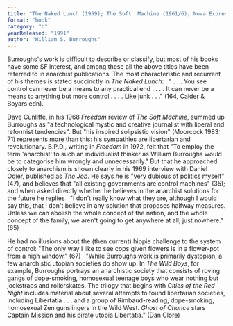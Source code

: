 ```yaml
---
title: "The Naked Lunch (1959); The Soft  Machine (1961/6); Nova Express (1966); The Ticket That Exploded  (1968); The Wild Boys (1969), Exterminator! (1974); Cities of the Red Night (1981),  Ghost of Chance (1991)"
format: "book"
category: "b"
yearReleased: "1991"
author: "William S. Burroughs"
---
```

Burroughs's work is difficult to describe or classify, but  most of his books have some SF interest, and among these all the above titles  have been referred to in anarchist publications. The most characteristic and  recurrent of his themes is stated succinctly in <em>The Naked Lunch</em>:
 
" . . . You see control can never be a means to any  practical end . . . . It can never be a means to anything but more control . . .  . Like junk . . ." (164, Calder & Boyars edn).

Dave Cunliffe, in his 1968 <em>Freedom</em> review of <em>The  Soft Machine</em>, summed up Burroughs as "a technological mystic and creative  journalist with liberal and reformist tendencies". But "his inspired solipsistic  vision" (Moorcock 1983: 71) represents more than this: his sympathies are  libertarian and revolutionary. B.P.D., writing in <em>Freedom</em> in 1972, felt that "To  employ the term 'anarchist' to such an individualist thinker as William  Burroughs would be to categorise him wrongly and unnecessarily." But that he  approached closely to anarchism is shown clearly in his 1969 interview with  Daniel Odier, published as <em>The Job</em>. He says he is "very dubious of  politics myself" (47), and believes that "all existing governments are control  machines" (35); and when asked directly whether he believes in the anarchist  solutions for the future he replies
 
"I don't really know what they are, although I would say  this, that I don't believe in any solution that proposes halfway measures.  Unless we can abolish the whole concept of the nation, and the whole concept of  the family, we aren't going to get anywhere at all, just nowhere." (65)

He had no illusions about the (then current) hippie  challenge to the system of control: "The only way I like to see cops given  flowers is in a flower-pot from a high window." (67)
 
"While Burroughs work is primarily dystopian, a few anarchistic utopian societies do show up. In _The Wild Boys_, for example, Burroughs portrays an anarchistic society that consists of roving gangs of dope-smoking, homosexual teenage boys who wear nothing but jockstraps and rollerskates. The trilogy that begins with <em>Cities of the Red Night</em> includes material about several attempts to found libertarian societies, including Libertatia . . . and a group of Rimbaud-reading, dope-smoking, homosexual Zen gunslingers in the Wild West. <em>Ghost of Chance</em> stars Captain Mission and his pirate utopia Libertatia." (Dan Clore)
 
